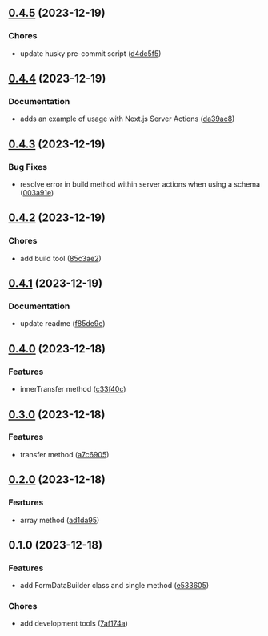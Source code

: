 

## [0.4.5](https://github.com/nicomoraes/formdata-builder/compare/0.4.4...0.4.5) (2023-12-19)


### Chores

* update husky pre-commit script ([d4dc5f5](https://github.com/nicomoraes/formdata-builder/commit/d4dc5f5a25b98f9ce283ee62da01f483e55e171a))

## [0.4.4](https://github.com/nicomoraes/formdata-builder/compare/0.4.3...0.4.4) (2023-12-19)


### Documentation

* adds an example of usage with Next.js Server Actions ([da39ac8](https://github.com/nicomoraes/formdata-builder/commit/da39ac898a6c6b9a58ccf9cfc405acd5678e899e))

## [0.4.3](https://github.com/nicomoraes/formdata-builder/compare/0.4.2...0.4.3) (2023-12-19)


### Bug Fixes

* resolve error in build method within server actions when using a schema ([003a91e](https://github.com/nicomoraes/formdata-builder/commit/003a91e56982914d736481d1d8829ba2c317242f))

## [0.4.2](https://github.com/nicomoraes/formdata-builder/compare/0.4.1...0.4.2) (2023-12-19)


### Chores

* add build tool ([85c3ae2](https://github.com/nicomoraes/formdata-builder/commit/85c3ae2390794843a25f4ea914f88b4c16434e55))

## [0.4.1](https://github.com/nicomoraes/formdata-builder/compare/0.4.0...0.4.1) (2023-12-19)


### Documentation

* update readme ([f85de9e](https://github.com/nicomoraes/formdata-builder/commit/f85de9e9405d53baf4617402ed3e5693cebef96c))

## [0.4.0](https://github.com/nicomoraes/formdata-builder/compare/0.3.0...0.4.0) (2023-12-18)


### Features

* innerTransfer method ([c33f40c](https://github.com/nicomoraes/formdata-builder/commit/c33f40c632b953517ed6a7ba5054fe5b3297d01b))

## [0.3.0](https://github.com/nicomoraes/formdata-builder/compare/0.2.0...0.3.0) (2023-12-18)


### Features

* transfer method ([a7c6905](https://github.com/nicomoraes/formdata-builder/commit/a7c690523412fd4e1547281a1a1884e389c8a505))

## [0.2.0](https://github.com/nicomoraes/formdata-builder/compare/0.1.0...0.2.0) (2023-12-18)


### Features

* array method ([ad1da95](https://github.com/nicomoraes/formdata-builder/commit/ad1da9522cec67309c21f740939802a92bd3b336))

## 0.1.0 (2023-12-18)


### Features

* add FormDataBuilder class and single method ([e533605](https://github.com/nicomoraes/formdata-builder/commit/e533605091931e71e453966c85bec9ae2de890b1))


### Chores

* add development tools ([7af174a](https://github.com/nicomoraes/formdata-builder/commit/7af174a4888ad4e03593a4e33e01aeef137a3637))
